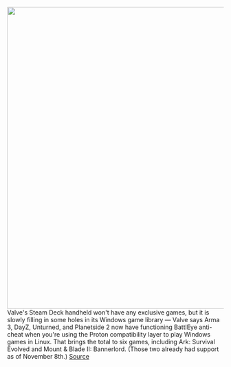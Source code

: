 <img src='https://cdn.vox-cdn.com/thumbor/3xzPebXF1g_SDmMFC6uXB6tR3uU=/0x0:1620x1080/1200x800/filters:focal(681x411:939x669)/cdn.vox-cdn.com/uploads/chorus_image/image/70225472/steam_deck.0.jpg' width='700px' /><br/>
Valve's Steam Deck handheld won't have any exclusive games, but it is slowly filling in some holes in its Windows game library — Valve says Arma 3, DayZ, Unturned, and Planetside 2 now have functioning BattlEye anti-cheat when you're using the Proton compatibility layer to play Windows games in Linux. That brings the total to six games, including Ark: Survival Evolved and Mount & Blade II: Bannerlord. (Those two already had support as of November 8th.)
<a href='https://www.theverge.com/2021/12/3/22816279/valve-proton-battleye-anti-cheat-dayz-linux-steam-deck'> Source <a/>